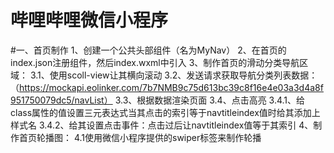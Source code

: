 # 哔哩哔哩微信小程序
#一、首页制作
    1、创建一个公共头部组件（名为MyNav）
    2、在首页的index.json注册组件，然后index.wxml中引入
    3、制作首页的滑动分类导航区域：
        3.1、使用scoll-view让其横向滚动
        3.2、发送请求获取导航分类列表数据：
        （https://mockapi.eolinker.com/7b7NMB9c75d613bc39c8f16e4e03a3d4a8f951750079dc5/navList）
        3.3、根据数据渲染页面
        3.4、点击高亮
            3.4.1、给class属性的值设置三元表达式当其点击的索引等于navtitleindex值时给其添加上样式名
            3.4.2、给其设置点击事件：点击过后让navtitleindex值等于其索引
    4、制作首页轮播图：
        4.1使用微信小程序提供的swiper标签来制作轮播
